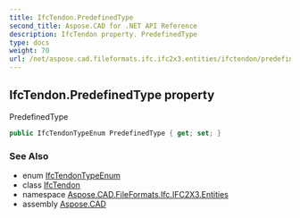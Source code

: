 ```yaml
---
title: IfcTendon.PredefinedType
second_title: Aspose.CAD for .NET API Reference
description: IfcTendon property. PredefinedType
type: docs
weight: 70
url: /net/aspose.cad.fileformats.ifc.ifc2x3.entities/ifctendon/predefinedtype/
---
```

## IfcTendon.PredefinedType property

PredefinedType

```csharp
public IfcTendonTypeEnum PredefinedType { get; set; }
```

### See Also

* enum [IfcTendonTypeEnum](../../../aspose.cad.fileformats.ifc.ifc2x3.types/ifctendontypeenum/)
* class [IfcTendon](../)
* namespace [Aspose.CAD.FileFormats.Ifc.IFC2X3.Entities](../../ifctendon/)
* assembly [Aspose.CAD](../../../)


